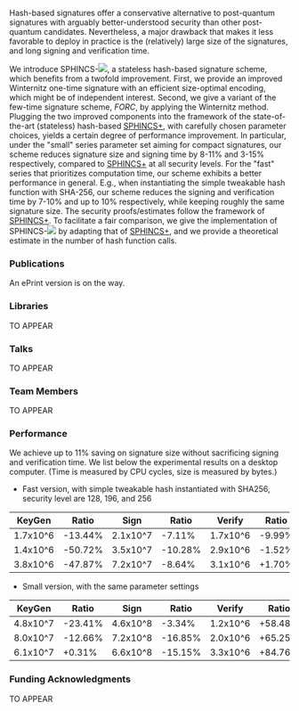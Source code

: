 Hash-based signatures offer a conservative alternative to post-quantum signatures with arguably better-understood security than other post-quantum candidates. Nevertheless, a major drawback that makes it less favorable to deploy in practice is the (relatively) large size of the signatures, and long signing and verification time.

We introduce SPHINCS-<img src="https://render.githubusercontent.com/render/math?math=\alpha">, a stateless hash-based signature scheme, which benefits from a twofold improvement. First, we provide an improved Winternitz one-time signature with an efficient size-optimal encoding, which might be of independent interest. Second, we give a variant of the few-time signature scheme, _FORC_, by applying the  Winternitz method. Plugging the two improved components into the framework of the state-of-the-art (stateless) hash-based [SPHINCS+](https://sphincs.org/index.html), with carefully chosen parameter choices, yields a certain degree of performance improvement. In particular, under the "small" series parameter set aiming for compact signatures, our scheme reduces signature size and signing time by 8-11% and 3-15% respectively, compared to [SPHINCS+](https://sphincs.org/index.html) at all security levels. For the "fast" series that prioritizes computation time, our scheme exhibits a better performance in general. E.g., when instantiating the simple tweakable hash function with SHA-256, our scheme reduces the signing and verification time by 7-10% and up to 10% respectively, while keeping roughly the same signature size. The security proofs/estimates follow the framework of [SPHINCS+](https://sphincs.org/index.html). To facilitate a fair comparison, we give the implementation of SPHINCS-<img src="https://render.githubusercontent.com/render/math?math=\alpha"> by adapting that of [SPHINCS+](https://sphincs.org/index.html), and we provide a theoretical estimate in the number of hash function calls. 

### Publications

An ePrint version is on the way.

### Libraries

TO APPEAR

### Talks

TO APPEAR

### Team Members

TO APPEAR

### Performance

We achieve up to 11% saving on signature size without sacrificing signing and verification time. We list below the experimental results on a desktop computer. (Time is measured by CPU cycles, size is measured by bytes.)

- Fast version, with simple tweakable hash instantiated with SHA256, security level are 128, 196, and 256

| **KeyGen**           | **Ratio**        | **Sign**             | **Ratio**      | **Verify**           | **Ratio**       | **Size**    | **Ratio**     |
| -------------------- | ---------------- | -------------------- | -------------- | -------------------- | --------------- | ----------- | ------------- |
|  1.7x10^6  |  -13.44\%  |  2.1x10^7  |  -7.11\%   |  1.7x10^6  |  -9.99\%    |  17040  |  -0.28\%  |
|  1.4x10^6  |  -50.72\%  |  3.5x10^7  |  -10.28\%  |  2.9x10^6  |  -1.52\%    |  35640  |  -0.07\%  |
|  3.8x10^6  |  -47.87\%    |  7.2x10^7  |  -8.64\%   |  3.1x10^6  |  +1.70\%  |  49696  |  -0.32\%  |

- Small version, with the same parameter settings

| **KeyGen**           | **Ratio**      | **Sign**             | **Ratio**      | **Verify**           | **Ratio**      | **Size**    | **Ratio**      |
| -------------------- | -------------- | -------------------- | -------------- | -------------------- | -------------- | ----------- | -------------- |
|  4.8x10^7  |  -23.41\%  |  4.6x10^8  |  -3.34\%   |  1.2x10^6  |  +58.48\%  |  6960   |  -11.41\%  |
|  8.0x10^7  |  -12.66\%  |  7.2x10^8  |  -16.85\%  |  2.0x10^6  |  +65.25\%  |  14784  |  -8.88\%   |
|  6.1x10^7  |  +0.31\%   |  6.6x10^8  |  -15.15\%  |  3.3x10^6  |  +84.76\%  |  27104  |  -9.02\%   |


### Funding Acknowledgments

TO APPEAR
